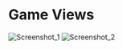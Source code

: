# Game Views
![Screenshot_1](https://github.com/ErayYuksell/Tile-Vania/assets/108815807/9b1a5f74-cbbc-4f1f-9c8c-4a6784a78832)
![Screenshot_2](https://github.com/ErayYuksell/Tile-Vania/assets/108815807/7bc9ad0c-da61-493d-85a4-6cb2b74b6c83)
